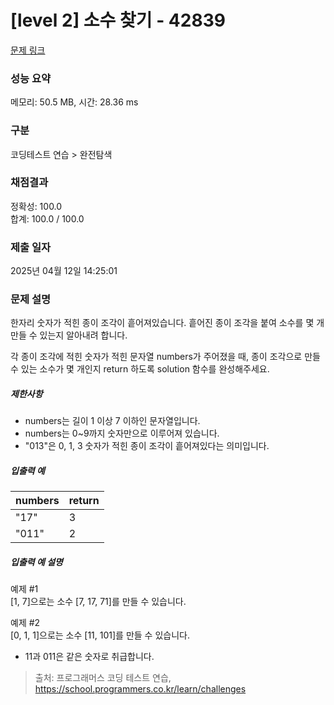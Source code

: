 # [level 2] 소수 찾기 - 42839 

[문제 링크](https://school.programmers.co.kr/learn/courses/30/lessons/42839) 

### 성능 요약

메모리: 50.5 MB, 시간: 28.36 ms

### 구분

코딩테스트 연습 > 완전탐색

### 채점결과

정확성: 100.0<br/>합계: 100.0 / 100.0

### 제출 일자

2025년 04월 12일 14:25:01

### 문제 설명

<p>한자리 숫자가 적힌 종이 조각이 흩어져있습니다. 흩어진 종이 조각을 붙여 소수를 몇 개 만들 수 있는지 알아내려 합니다.</p>

<p>각 종이 조각에 적힌 숫자가 적힌 문자열 numbers가 주어졌을 때, 종이 조각으로 만들 수 있는 소수가 몇 개인지 return 하도록 solution 함수를 완성해주세요.</p>

<h5>제한사항</h5>

<ul>
<li>numbers는 길이 1 이상 7 이하인 문자열입니다.</li>
<li>numbers는 0~9까지 숫자만으로 이루어져 있습니다.</li>
<li>"013"은 0, 1, 3 숫자가 적힌 종이 조각이 흩어져있다는 의미입니다.</li>
</ul>

<h5>입출력 예</h5>
<table class="table">
        <thead><tr>
<th>numbers</th>
<th>return</th>
</tr>
</thead>
        <tbody><tr>
<td>"17"</td>
<td>3</td>
</tr>
<tr>
<td>"011"</td>
<td>2</td>
</tr>
</tbody>
      </table>
<h5>입출력 예 설명</h5>

<p>예제 #1<br>
[1, 7]으로는 소수 [7, 17, 71]를 만들 수 있습니다.</p>

<p>예제 #2<br>
[0, 1, 1]으로는 소수 [11, 101]를 만들 수 있습니다.</p>

<ul>
<li>11과 011은 같은 숫자로 취급합니다.</li>
</ul>


> 출처: 프로그래머스 코딩 테스트 연습, https://school.programmers.co.kr/learn/challenges